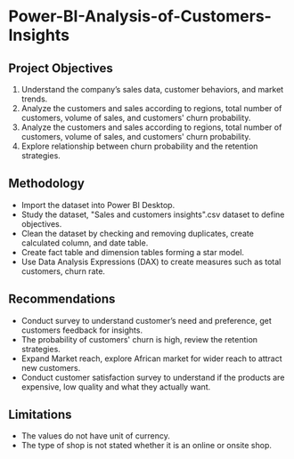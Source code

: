# Power-BI-Analysis-of-Customers-Insights
## Project Objectives
1. Understand the company’s sales data, customer behaviors, and market trends.
2. Analyze the customers and sales according to  regions, total number of customers, volume of sales, and customers' churn probability.
3. Analyze the customers and sales according to  regions, total number of customers, volume of sales, and customers' churn probability.
4. Explore relationship between churn probability and the retention strategies. 
## Methodology
- Import the dataset into Power BI Desktop. 
- Study the dataset, "Sales and customers insights".csv dataset to define objectives.
- Clean the dataset by checking and removing duplicates, create calculated column, and date table. 
- Create fact table and dimension tables forming a star model. 
- Use Data Analysis Expressions (DAX) to create measures such as total customers, churn rate.
## Recommendations
- Conduct survey to understand customer’s need and preference, get customers feedback for insights. 
- The probability of customers' churn is high, review the retention strategies.  
- Expand Market reach, explore African market for wider reach to attract new customers.
- Conduct customer satisfaction survey to understand if the products are expensive, low quality and what they actually want.
## Limitations
- The values do not have unit of currency. 
- The type of shop is not stated whether it is an online or onsite shop. 




